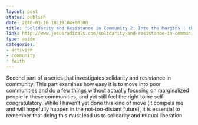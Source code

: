 ```yaml
---
layout: post
status: publish
date: 2010-03-16 18:19:04+00:00
title: 'Solidarity and Resistance in Community 2: Into the Margins | the Jesus Manifesto'
link: http://www.jesusradicals.com/solidarity-and-resistance-in-community-2-into-the-margins/
type: aside
categories:
- activism
- community
- faith
---
```


Second part of a series that investigates solidarity and resistance in community. This part examines how easy it is to move into poor communities and do a few things without actually focusing on marginalized people in these communities, and yet still feel the right to be self-congratulatory. While I haven’t yet done this kind of move (it compels me and will hopefully happen in the not-too-distant future), it is essential to remember that doing this must lead us to solidarity and mutual liberation.
